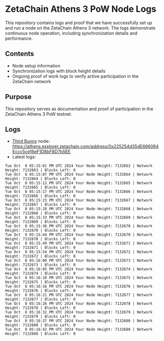 # ZetaChain Athens 3 PoW Node Logs
This repository contains logs and proof that we have successfully set up and run a node on the ZetaChain Athens 3 network. The logs demonstrate continuous node operation, including synchronization details and performance.

## Contents
- Node setup information
- Synchronization logs with block height details
- Ongoing proof of work logs to verify active participation in the ZetaChain network

## Purpose
This repository serves as documentation and proof of participation in the ZetaChain Athens 3 PoW testnet.

## Logs

- [Third Bunny](https://thirdbunny.xyz/) node: https://athens.explorer.zetachain.com/address/0x225254d35dE666064Eccc5ce16eF1D8bF8D7b5EE
- Latest logs:
```
Tue Oct  8 05:15:01 PM UTC 2024 Your Node Height: 7132663 | Network Height: 7132663 | Blocks Left: 0
Tue Oct  8 05:15:07 PM UTC 2024 Your Node Height: 7132664 | Network Height: 7132664 | Blocks Left: 0
Tue Oct  8 05:15:12 PM UTC 2024 Your Node Height: 7132665 | Network Height: 7132665 | Blocks Left: 0
Tue Oct  8 05:15:17 PM UTC 2024 Your Node Height: 7132666 | Network Height: 7132666 | Blocks Left: 0
Tue Oct  8 05:15:23 PM UTC 2024 Your Node Height: 7132667 | Network Height: 7132667 | Blocks Left: 0
Tue Oct  8 05:15:28 PM UTC 2024 Your Node Height: 7132668 | Network Height: 7132668 | Blocks Left: 0
Tue Oct  8 05:15:33 PM UTC 2024 Your Node Height: 7132669 | Network Height: 7132669 | Blocks Left: 0
Tue Oct  8 05:15:38 PM UTC 2024 Your Node Height: 7132670 | Network Height: 7132670 | Blocks Left: 0
Tue Oct  8 05:15:44 PM UTC 2024 Your Node Height: 7132670 | Network Height: 7132670 | Blocks Left: 0
Tue Oct  8 05:15:49 PM UTC 2024 Your Node Height: 7132671 | Network Height: 7132671 | Blocks Left: 0
Tue Oct  8 05:15:54 PM UTC 2024 Your Node Height: 7132672 | Network Height: 7132672 | Blocks Left: 0
Tue Oct  8 05:16:00 PM UTC 2024 Your Node Height: 7132673 | Network Height: 7132673 | Blocks Left: 0
Tue Oct  8 05:16:05 PM UTC 2024 Your Node Height: 7132674 | Network Height: 7132674 | Blocks Left: 0
Tue Oct  8 05:16:10 PM UTC 2024 Your Node Height: 7132675 | Network Height: 7132675 | Blocks Left: 0
Tue Oct  8 05:16:16 PM UTC 2024 Your Node Height: 7132676 | Network Height: 7132676 | Blocks Left: 0
Tue Oct  8 05:16:21 PM UTC 2024 Your Node Height: 7132677 | Network Height: 7132677 | Blocks Left: 0
Tue Oct  8 05:16:26 PM UTC 2024 Your Node Height: 7132678 | Network Height: 7132678 | Blocks Left: 0
Tue Oct  8 05:16:32 PM UTC 2024 Your Node Height: 7132679 | Network Height: 7132679 | Blocks Left: 0
Tue Oct  8 05:16:37 PM UTC 2024 Your Node Height: 7132680 | Network Height: 7132680 | Blocks Left: 0
Tue Oct  8 05:16:42 PM UTC 2024 Your Node Height: 7132680 | Network Height: 7132680 | Blocks Left: 0
```
